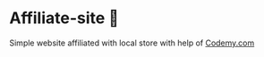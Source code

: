 # Affiliate-site :money_mouth_face:                                                            
Simple website affiliated with local store
 with help of <a href="http://johnelder.com/">Codemy.com</a>
